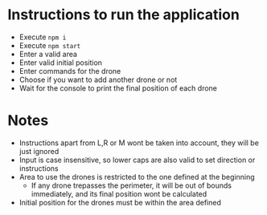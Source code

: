 # Instructions to run the application
* Execute `npm i`
* Execute `npm start`
* Enter a valid area
* Enter valid initial position
* Enter commands for the drone
* Choose if you want to add another drone or not
* Wait for the console to print the final position of each drone

# Notes
* Instructions apart from L,R or M wont be taken into account, they will be just ignored
* Input is case insensitive, so lower caps are also valid to set direction or instructions
* Area to use the drones is restricted to the one defined at the beginning
  * If any drone trepasses the perimeter, it will be out of bounds immediately, and its final position wont be calculated
* Initial position for the drones must be within the area defined